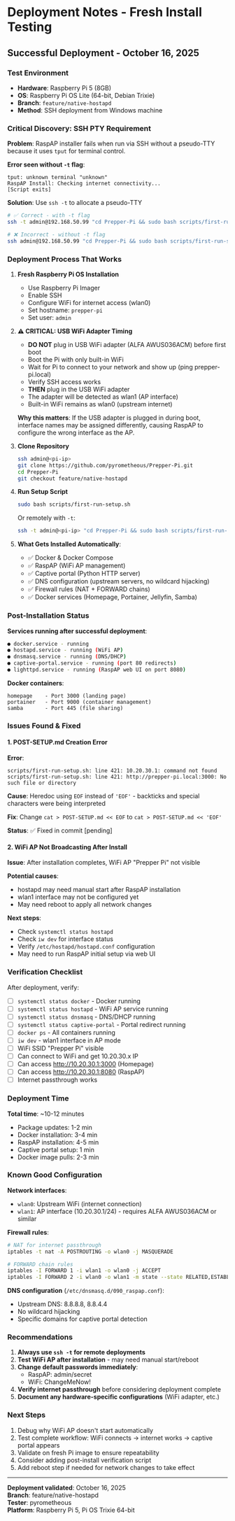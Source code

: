 <!--
SPDX-License-Identifier: CC-BY-NC-4.0
-->

# Deployment Notes - Fresh Install Testing

## Successful Deployment - October 16, 2025

### Test Environment
- **Hardware**: Raspberry Pi 5 (8GB)
- **OS**: Raspberry Pi OS Lite (64-bit, Debian Trixie)
- **Branch**: `feature/native-hostapd`
- **Method**: SSH deployment from Windows machine

### Critical Discovery: SSH PTY Requirement

**Problem**: RaspAP installer fails when run via SSH without a pseudo-TTY because it uses `tput` for terminal control.

**Error seen without `-t` flag**:
```
tput: unknown terminal "unknown"
RaspAP Install: Checking internet connectivity...
[Script exits]
```

**Solution**: Use `ssh -t` to allocate a pseudo-TTY

```bash
# ✅ Correct - with -t flag
ssh -t admin@192.168.50.99 "cd Prepper-Pi && sudo bash scripts/first-run-setup.sh"

# ❌ Incorrect - without -t flag  
ssh admin@192.168.50.99 "cd Prepper-Pi && sudo bash scripts/first-run-setup.sh"
```

### Deployment Process That Works

1. **Fresh Raspberry Pi OS Installation**
   - Use Raspberry Pi Imager
   - Enable SSH
   - Configure WiFi for internet access (wlan0)
   - Set hostname: `prepper-pi`
   - Set user: `admin`

2. **⚠️ CRITICAL: USB WiFi Adapter Timing**
   - **DO NOT** plug in USB WiFi adapter (ALFA AWUS036ACM) before first boot
   - Boot the Pi with only built-in WiFi
   - Wait for Pi to connect to your network and show up (ping prepper-pi.local)
   - Verify SSH access works
   - **THEN** plug in the USB WiFi adapter
   - The adapter will be detected as wlan1 (AP interface)
   - Built-in WiFi remains as wlan0 (upstream internet)
   
   **Why this matters**: If the USB adapter is plugged in during boot, interface names 
   may be assigned differently, causing RaspAP to configure the wrong interface as the AP.

3. **Clone Repository**
   ```bash
   ssh admin@<pi-ip>
   git clone https://github.com/pyrometheous/Prepper-Pi.git
   cd Prepper-Pi
   git checkout feature/native-hostapd
   ```

4. **Run Setup Script**
   ```bash
   sudo bash scripts/first-run-setup.sh
   ```
   
   Or remotely with `-t`:
   ```bash
   ssh -t admin@<pi-ip> "cd Prepper-Pi && sudo bash scripts/first-run-setup.sh"
   ```

5. **What Gets Installed Automatically**:
   - ✅ Docker & Docker Compose
   - ✅ RaspAP (WiFi AP management)
   - ✅ Captive portal (Python HTTP server)
   - ✅ DNS configuration (upstream servers, no wildcard hijacking)
   - ✅ Firewall rules (NAT + FORWARD chains)
   - ✅ Docker services (Homepage, Portainer, Jellyfin, Samba)

### Post-Installation Status

**Services running after successful deployment**:
```bash
● docker.service - running
● hostapd.service - running (WiFi AP)
● dnsmasq.service - running (DNS/DHCP)
● captive-portal.service - running (port 80 redirects)
● lighttpd.service - running (RaspAP web UI on port 8080)
```

**Docker containers**:
```
homepage    - Port 3000 (landing page)
portainer   - Port 9000 (container management)
samba       - Port 445 (file sharing)
```

### Issues Found & Fixed

#### 1. POST-SETUP.md Creation Error
**Error**:
```
scripts/first-run-setup.sh: line 421: 10.20.30.1: command not found
scripts/first-run-setup.sh: line 421: http://prepper-pi.local:3000: No such file or directory
```

**Cause**: Heredoc using `EOF` instead of `'EOF'` - backticks and special characters were being interpreted

**Fix**: Change `cat > POST-SETUP.md << EOF` to `cat > POST-SETUP.md << 'EOF'`

**Status**: ✅ Fixed in commit [pending]

#### 2. WiFi AP Not Broadcasting After Install
**Issue**: After installation completes, WiFi AP "Prepper Pi" not visible

**Potential causes**:
- hostapd may need manual start after RaspAP installation
- wlan1 interface may not be configured yet
- May need reboot to apply all network changes

**Next steps**: 
- Check `systemctl status hostapd`
- Check `iw dev` for interface status
- Verify `/etc/hostapd/hostapd.conf` configuration
- May need to run RaspAP initial setup via web UI

### Verification Checklist

After deployment, verify:

- [ ] `systemctl status docker` - Docker running
- [ ] `systemctl status hostapd` - WiFi AP service running
- [ ] `systemctl status dnsmasq` - DNS/DHCP running
- [ ] `systemctl status captive-portal` - Portal redirect running
- [ ] `docker ps` - All containers running
- [ ] `iw dev` - wlan1 interface in AP mode
- [ ] WiFi SSID "Prepper Pi" visible
- [ ] Can connect to WiFi and get 10.20.30.x IP
- [ ] Can access http://10.20.30.1:3000 (Homepage)
- [ ] Can access http://10.20.30.1:8080 (RaspAP)
- [ ] Internet passthrough works

### Deployment Time

**Total time**: ~10-12 minutes
- Package updates: 1-2 min
- Docker installation: 3-4 min
- RaspAP installation: 4-5 min
- Captive portal setup: 1 min
- Docker image pulls: 2-3 min

### Known Good Configuration

**Network interfaces**:
- `wlan0`: Upstream WiFi (internet connection)
- `wlan1`: AP interface (10.20.30.1/24) - requires ALFA AWUS036ACM or similar

**Firewall rules**:
```bash
# NAT for internet passthrough
iptables -t nat -A POSTROUTING -o wlan0 -j MASQUERADE

# FORWARD chain rules
iptables -I FORWARD 1 -i wlan1 -o wlan0 -j ACCEPT
iptables -I FORWARD 2 -i wlan0 -o wlan1 -m state --state RELATED,ESTABLISHED -j ACCEPT
```

**DNS configuration** (`/etc/dnsmasq.d/090_raspap.conf`):
- Upstream DNS: 8.8.8.8, 8.8.4.4
- No wildcard hijacking
- Specific domains for captive portal detection

### Recommendations

1. **Always use `ssh -t` for remote deployments**
2. **Test WiFi AP after installation** - may need manual start/reboot
3. **Change default passwords immediately**:
   - RaspAP: admin/secret
   - WiFi: ChangeMeNow!
4. **Verify internet passthrough** before considering deployment complete
5. **Document any hardware-specific configurations** (WiFi adapter, etc.)

### Next Steps

1. Debug why WiFi AP doesn't start automatically
2. Test complete workflow: WiFi connects → internet works → captive portal appears
3. Validate on fresh Pi image to ensure repeatability
4. Consider adding post-install verification script
5. Add reboot step if needed for network changes to take effect

---

**Deployment validated**: October 16, 2025  
**Branch**: feature/native-hostapd  
**Tester**: pyrometheous  
**Platform**: Raspberry Pi 5, Pi OS Trixie 64-bit
